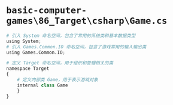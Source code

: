 # `basic-computer-games\86_Target\csharp\Game.cs`

```py
# 引入 System 命名空间，包含了常用的系统类和基本数据类型
using System;
# 引入 Games.Common.IO 命名空间，包含了游戏常用的输入输出类
using Games.Common.IO;

# 定义 Target 命名空间，用于组织和管理相关的类
namespace Target
{
    # 定义内部类 Game，用于表示游戏对象
    internal class Game
    }
}
```